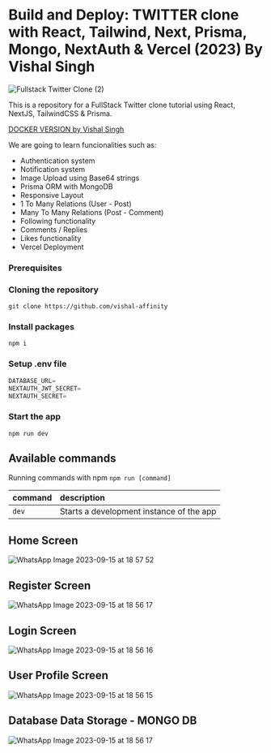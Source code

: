 # Build and Deploy: TWITTER clone with React, Tailwind, Next, Prisma, Mongo, NextAuth & Vercel (2023) By Vishal Singh

![Fullstack Twitter Clone (2)](https://st.adda247.com/https://wpassets.adda247.com/wp-content/uploads/multisite/sites/5/2023/07/24192500/88888-2.jpg)


This is a repository for a FullStack Twitter clone tutorial using React, NextJS, TailwindCSS & Prisma.

[DOCKER VERSION by Vishal Singh](https://github.com/vishal-affinity)

We are going to learn funcionalities such as:

- Authentication system
- Notification system
- Image Upload using Base64 strings
- Prisma ORM with MongoDB
- Responsive Layout
- 1 To Many Relations (User - Post)
- Many To Many Relations (Post - Comment)
- Following functionality
- Comments / Replies
- Likes functionality
- Vercel Deployment

### Prerequisites


### Cloning the repository

```shell
git clone https://github.com/vishal-affinity
```

### Install packages

```shell
npm i
```

### Setup .env file


```js
DATABASE_URL=
NEXTAUTH_JWT_SECRET=
NEXTAUTH_SECRET=
```

### Start the app

```shell
npm run dev
```

## Available commands

Running commands with npm `npm run [command]`

| command         | description                              |
| :-------------- | :--------------------------------------- |
| `dev`           | Starts a development instance of the app |


 ## Home Screen

![WhatsApp Image 2023-09-15 at 18 57 52](https://github.com/vishal-affinity/twitter_clone/assets/103824619/bb134422-97a1-4efb-ad20-a4dc072ecfa5)

## Register Screen

![WhatsApp Image 2023-09-15 at 18 56 17](https://github.com/vishal-affinity/twitter_clone/assets/103824619/4c706990-e34e-465f-901a-021eae406a11)

## Login Screen

![WhatsApp Image 2023-09-15 at 18 56 16](https://github.com/vishal-affinity/twitter_clone/assets/103824619/c765b2f5-4b68-4e25-82cf-1e0ee983c1fc)

## User Profile Screen

![WhatsApp Image 2023-09-15 at 18 56 15](https://github.com/vishal-affinity/twitter_clone/assets/103824619/48e81a5e-f356-46ec-a664-412e34296438)

## Database Data Storage - MONGO DB

![WhatsApp Image 2023-09-15 at 18 56 17](https://github.com/vishal-affinity/twitter_clone/assets/103824619/edbb6cc8-eb8d-4882-b96d-fe815f3bc9f8)


